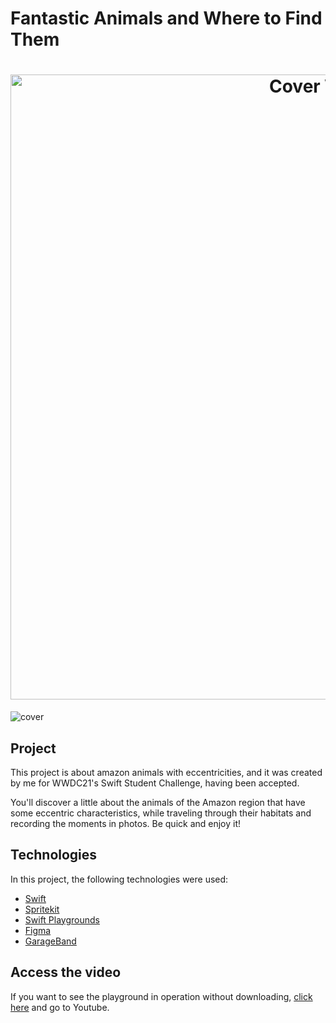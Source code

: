 # Fantastic Animals and Where to Find Them

<h1 align="center">
  <img alt="Cover WWDC" scr="https://user-images.githubusercontent.com/19698553/121082593-50de9980-c7ac-11eb-8b28-7f9ef8609df6.png" width="1000x"/>
</h1>

![cover](https://user-images.githubusercontent.com/19698553/121082593-50de9980-c7ac-11eb-8b28-7f9ef8609df6.png)

## Project

This project is about amazon animals with eccentricities, and it was created by me for WWDC21's Swift Student Challenge, having been accepted.

You'll discover a little about the animals of the Amazon region that have some eccentric characteristics, while traveling through their habitats and recording the moments in photos. Be quick and enjoy it!

## Technologies

In this project, the following technologies were used:

- [Swift](https://developer.apple.com/swift/)
- [Spritekit](https://developer.apple.com/spritekit/)
- [Swift Playgrounds](https://www.apple.com/swift/playgrounds/)
- [Figma](https://www.figma.com/files/recent?fuid=822167376206101685)
- [GarageBand](https://apps.apple.com/br/app/garageband/id408709785)

## Access the video

If you want to see the playground in operation without downloading, [click here](https://youtu.be/S5_PlNU-fOU) and go to Youtube.

